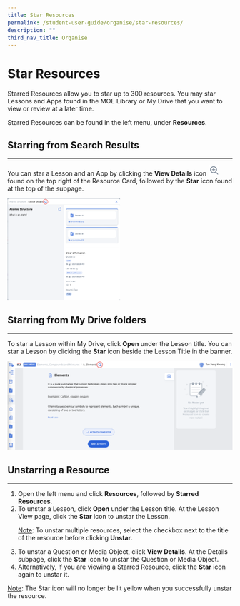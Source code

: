 ```yaml
---
title: Star Resources
permalink: /student-user-guide/organise/star-resources/
description: ""
third_nav_title: Organise
---
```

<h1>Star Resources</h1>
<p>Starred Resources allow you to star up to 300 resources. You may star Lessons and Apps found in the MOE Library or My Drive that you want to view or review at a later time.</p>
<p>Starred Resources can be found in the left menu, under <strong>Resources</strong>.</p>
<h2>Starring from Search Results</h2>
<hr>
<p>You can star a Lesson and an App by clicking the <strong>View Details</strong> icon <img style="width:1.5rem; display: inline;" src="/images/Icons/ViewDetails.svg"> found on the top right of the Resource Card, followed by the <strong>Star</strong> icon found at the top of the subpage.</p>
<img style="width: 50%;" src="/images/1Student/O-ResourceSubpage.png">
<h2>Starring from My Drive folders</h2>
<hr>
<p>To star a Lesson within My Drive, click <strong>Open</strong> under the Lesson title. You can star a Lesson by clicking the <strong>Star</strong> icon beside the Lesson Title in the banner.</p>
<img src="/images/1Student/O-StarLesson.png">
<h2>Unstarring a Resource</h2>
<hr>
<ol>
	<li>Open the left menu and click <strong>Resources</strong>, followed by <strong>Starred Resources</strong>.</li>
	<li>To unstar a Lesson, click <strong>Open</strong> under the Lesson title. At the Lesson View page, click the <strong>Star</strong> icon to unstar the Lesson.</li>
	<p><u>Note</u>: To unstar multiple resources, select the checkbox next to the title of the resource before clicking <strong>Unstar</strong>.</p>
	<li>To unstar a Question or Media Object, click <strong>View Details</strong>. At the Details subpage, click the <strong>Star</strong> icon to unstar the Question or Media Object.</li>
	<li>Alternatively, if you are viewing a Starred Resource, click the <strong>Star</strong> icon again to unstar it.</li>
</ol>
<p><u>Note</u>: The Star icon will no longer be lit yellow when you successfully unstar the resource.</p>